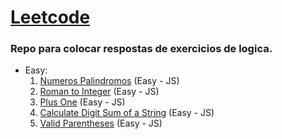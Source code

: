# <a href='https://leetcode.com/problemset/all/'>Leetcode</a>
### Repo para colocar respostas de exercicios de logica.

- Easy:
    1. <a href='https://leetcode.com/problems/palindrome-number/'>Numeros Palindromos</a> (Easy - JS)
    2. <a href='https://leetcode.com/problems/roman-to-integer/'>Roman to Integer</a> (Easy - JS)
    3. <a href='https://leetcode.com/problems/plus-one/'>Plus One</a> (Easy - JS)
    4. <a href='https://leetcode.com/problems/calculate-digit-sum-of-a-string/'>Calculate Digit Sum of a String</a> (Easy - JS)
    5. <a href='https://leetcode.com/problems/valid-parentheses/'>Valid Parentheses</a> (Easy - JS)